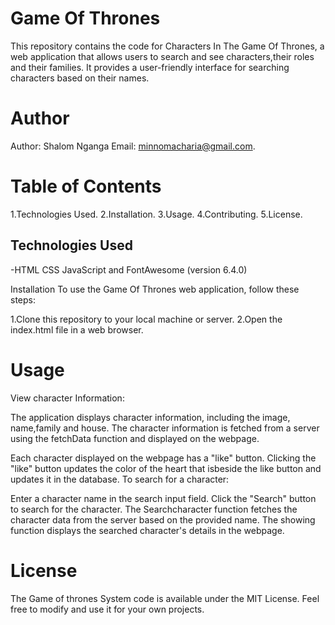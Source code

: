 # Game Of Thrones 

This repository contains the code for Characters In The Game Of Thrones, a web application that allows users to search and see characters,their roles and their families. It provides a user-friendly interface for searching characters based on their names.

# Author
Author: Shalom Nganga Email: minnomacharia@gmail.com.

# Table of Contents
1.Technologies Used. 2.Installation. 3.Usage. 4.Contributing. 5.License.

## Technologies Used
-HTML CSS  JavaScript and FontAwesome (version 6.4.0)

Installation
To use the Game Of Thrones web application, follow these steps:

1.Clone this repository to your local machine or server. 2.Open the index.html file in a web browser.

# Usage
View character Information:

The application displays character information, including the image, name,family and house. The character information is fetched from a server using the fetchData function and displayed on the webpage. 

Each character displayed on the webpage has a "like" button. Clicking the "like" button updates the color of the heart that isbeside the like button and updates it in the database.
To search for a character:

Enter a character name in the search input field. Click the "Search" button to search for the character. The Searchcharacter function fetches the character data from the server based on the provided name. The showing function displays the searched character's details in the webpage.

# License
The Game of thrones System code is available under the MIT License. Feel free to modify and use it for your own projects.